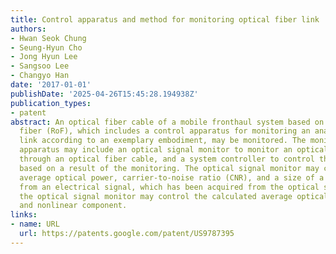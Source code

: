 ```yaml
---
title: Control apparatus and method for monitoring optical fiber link
authors:
- Hwan Seok Chung
- Seung-Hyun Cho
- Jong Hyun Lee
- Sangsoo Lee
- Changyo Han
date: '2017-01-01'
publishDate: '2025-04-26T15:45:28.194938Z'
publication_types:
- patent
abstract: An optical fiber cable of a mobile fronthaul system based on a radio over
  fiber (RoF), which includes a control apparatus for monitoring an analog optical
  link according to an exemplary embodiment, may be monitored. The monitoring control
  apparatus may include an optical signal monitor to monitor an optical signal passing
  through an optical fiber cable, and a system controller to control the optical signal
  based on a result of the monitoring. The optical signal monitor may calculate an
  average optical power, carrier-to-noise ratio (CNR), and a size of a nonlinear component
  from an electrical signal, which has been acquired from the optical signal. Then,
  the optical signal monitor may control the calculated average optical power, CNR,
  and nonlinear component.
links:
- name: URL
  url: https://patents.google.com/patent/US9787395
---
```

